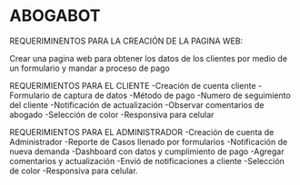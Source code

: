 # ABOGABOT

REQUERIMINENTOS PARA LA CREACIÓN DE LA PAGINA WEB:

Crear una pagina web para obtener los datos de los clientes por medio de un formulario y mandar a proceso de pago 

REQUERIMIENTOS PARA EL CLIENTE
-Creación de cuenta cliente
-Formulario de captura de datos 
-Método de pago
-Numero de seguimiento del cliente
-Notificación de actualización 
-Observar comentarios de abogado
-Selección de color
-Responsiva para celular


REQUERIMIENTOS PARA EL ADMINISTRADOR
-Creación de cuenta de Administrador
-Reporte de Casos llenado por formularios
-Notificación de nueva demanda
-Dashboard con datos y cumplimiento de pago
-Agregar comentarios y actualización
-Envió de notificaciones a cliente
-Selección de color
-Responsiva para celular.

